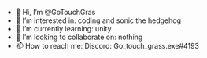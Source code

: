 - 👋 Hi, I’m @GoTouchGras
- 👀 I’m interested in: coding and sonic the hedgehog 
- 🌱 I’m currently learning: unity
- 💞️ I’m looking to collaborate on: nothing 
- 📫 How to reach me: Discord: Go_touch_grass.exe#4193

<!---
GoTouchGras/GoTouchGras is a ✨ special ✨ repository because its `README.md` (this file) appears on your GitHub profile.
You can click the Preview link to take a look at your changes.
--->
